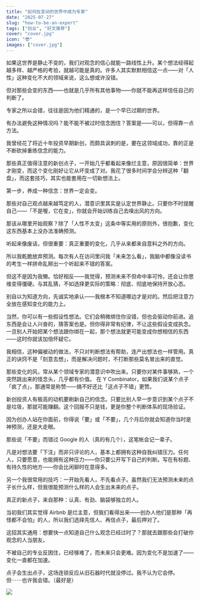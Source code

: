 ```yaml
---
title: "如何在变动的世界中成为专家"
date: "2025-07-27"
slug: "how-to-be-an-expert"
tags: ["创业", "好文推荐"]
cover: "cover.jpg"
icon: "😎"
images: ["cover.jpg"]
---
```

如果这世界是静止不变的，我们对观念的信心就能一路线性上升。某个想法经得起越多样、越严格的考验，就越可能是真的。许多人其实默默相信这一点——对「人性」这种变化不大的领域来说，这么想或许没错。



但对那些会变的东西——也就是几乎所有其他事物——你就不能再这样信任自己的判断了。



专家之所以会错，往往是因为他们精通的，是一个早已过期的世界。



有办法避免这种情况吗？能不能不被过时信念困住？答案是——可以，但得靠一点方法。



我曾经花了将近十年投资早期新创，而颇具讽刺的是，要在这领域成功，靠的正是不断砍掉重练信念的能力。



那些真正值得注意的新创点子，一开始几乎都看起来像烂主意，原因很简单：世界才刚变，而这个变化刚好让它从坏变成了对。我花了很多时间学会分辨这种「翻盘」，而这套技巧，其实也能套用在一切新想法上。



第一步，养成一种信念：世界一定会变。



那些对自己观点越来越笃定的人，潜意识里其实是认定世界静止。只要你不时提醒自己——「不是喔，它在变」，你就会开始训练自己去嗅出风的方向。



那该从哪里开始观察？除了「人性不太变」这条中等实用的原则外，很抱歉，变化这东西基本上没办法准确预测。



听起来像废话，但很重要：真正重要的变化，几乎从来都来自意料之外的方向。



所以我乾脆放弃预测。每次有人在访问里问我「未来怎么看」，我脑中都像没读书的考生一样拼命乱掰出一个听起来不错的答案。



但这不是因为我懒。恰好相反——我觉得，预测未来不但命中率可怜，还会让你思维变得僵硬。与其乱猜，不如选择更实际的策略：彻底、彻底地保持开放心态。



别自以为知道方向，先诚实地承认——我根本不知道哪边才是对的。然后把注意力全放在感知变化的能力上。



当然，你可以有一些假设性想法。它们会稍微绑住你没错，但也会驱动你前进。追东西是会让人兴奋的，猜答案也是。但你得非常有纪律，不让这些假设变成执念。
一旦别人开始把某个想法跟你绑在一起，那个想法就更可能变成你想相信的东西——这时你就该加倍怀疑它。



我相信，这种偏被动的做法，不只对判断想法有帮助，连产出想法也一样管用。真正的诀窍不是「刻意去想」，而是解决问题时，不打断那些莫名冒出来的直觉。



那些变化的风，常从某个领域专家的潜意识中吹出来。只要你对某件事够熟，一个突然跳出来的怪念头，几乎都有价值。
在 Y Combinator，如果我们说某个点子「疯了点」，那通常是称赞——搞不好还比「这点子不错」更赞。



新创投资人有极高的动机要刷新自己的信念。只要比别人早一步意识到某个点子不是垃圾，那就可能赚翻。这个回报不只是钱，更是你整个判断体系的现场验证。



因为创办人站在你面前，你得说「要」或「不要」，几个月后你就会知道你当时是神预测，还是大走眼。



那些说「不要」而错过 Google 的人（真的有几个），这笔帐会记一辈子。



凡是对想法要「下注」而非只评论的人，基本上都拥有这种自我纠错压力。任何人，只要愿意，也能拥有这种压力——你只要公开写下自己的判断。写在有标题、有持久性的地方——你会比闲聊时在意得多。



另一个我很常用的技巧：一开始先看人，不先看点子。虽然我们无法预测未来的点子长什么样，但我很能预测什么样的人会生出未来的点子。



真正的新点子，来自那种：认真、有劲、脑袋够独立的人。



当初我们其实觉得 Airbnb 是烂主意，但我们看得出来——创办人他们是那种「再怪都不会怕」的人，所以我们选择先信人、再信点子，最后押对了。



这招其实通用：想要快一点知道自己什么观念已经过时了？那就去跟那些会打破你观念的人当朋友。



不被自己的专业反困住，已经够难了，而未来只会更难。因为变化不是加速了——变化一直都在加速。



点子会生出点子，这场连锁反应从旧石器时代就没停过。我不认为它会停。
但⋯⋯也许我会错。（最好是）




![](https://prod-files-secure.s3.us-west-2.amazonaws.com/112d0858-5090-4d34-a606-b75eb8d65fd2/46476355-9cf3-4e99-9b7a-3531bc426380/1000202064.png?X-Amz-Algorithm=AWS4-HMAC-SHA256&X-Amz-Content-Sha256=UNSIGNED-PAYLOAD&X-Amz-Credential=ASIAZI2LB466T6DA37PU%2F20250903%2Fus-west-2%2Fs3%2Faws4_request&X-Amz-Date=20250903T071253Z&X-Amz-Expires=3600&X-Amz-Security-Token=IQoJb3JpZ2luX2VjENb%2F%2F%2F%2F%2F%2F%2F%2F%2F%2FwEaCXVzLXdlc3QtMiJIMEYCIQCJSNNGu%2Fp0dccJQ22fPdDQKJWtHZhTeL9X3b3G6S8kKQIhANaog%2FHH8yn9nG8M%2F%2BxuDENwNW%2FrSQxr77Ik94T1IkGiKv8DCD8QABoMNjM3NDIzMTgzODA1Igz1nagjsmPiQK%2ByeGIq3APBwQjusTkFByg1JWuWfma90PoFkltAsK4NiGfMkI7I2r%2BNbGtaby1Z1q6XHHnRvb4nEerw1Go8XZ29qVCjrPZeWi5v3%2Bd2PFGJvnqis%2BWjC2BcSjP9mrJLwnDjwYpeih6oMatqI2fCJAA%2FxseKybff2tS7Al57GDobY%2FIx%2BY8P3lgN7Gv5BgoG7KiilNwMI9SuK3fSiSd5g9lePg5nVUNIOyz0hzHojBe1opOwhsossv0CW2Zk6ND1aPEW3XN6lxe6Yykg7ahuFI0SPv1alPVw5D%2FIeuD%2F1TsXShUSO30rtPiojYiHPTK2LrB2AS2ynGOKFlyw%2FdeAIucfJzwMosU5YILPEt4l1aW31VFgKv1QGFw8%2FLXftB%2Bw7RGLAAKRTw8J5rzuvbCnarcZ%2BWTlpi%2BKyN0CJZmvJkdWLd2Zk40D4ec%2F6lZQxGKZZ5TH6SReK6XROZ%2FkPVtfSX2Nlxgf9yAiuX6KMr0aXjOd1U3SN2seIDt166UBZ89XEZDnjOXmVZ7LOw%2FIKkTrBy0qrzb1cvl1rvIzxHUE6%2FUaPaOdXdXHLxCYEo2a3eKrnoHJ%2BHk7tzZiAH6NflZkeC6nyUHBKIWsjG%2FuvPIPRzNPi1YFRyj5vfFuebxhql0aGN6j7TCpuN%2FFBjqkAfIJk6C6qJ%2FkINLgYjVSPq0HHmV1hr0NhCXfe4XUpg29%2Fwe3YAr33ZDvD8oDsJXQ2BxmbbxY%2FPwabjXesWKLPS0hxm%2FrhYq%2By2mpd3li6qAimn%2BXVdFeuvsbiWy2DQiRbjuZYHNVZ%2FAEfdy21fXZYgauFLiQYlbGfdipwDkloD%2Bvth%2FGS2C8Vie6TkmAncrmaJuDUcjAI1BmyziX1GZrmVoOcCjS&X-Amz-Signature=8ffb608af42192d1a5c38859dc5b4e23d1fa86c242be6236e89dfd5191aae999&X-Amz-SignedHeaders=host&x-amz-checksum-mode=ENABLED&x-id=GetObject)

